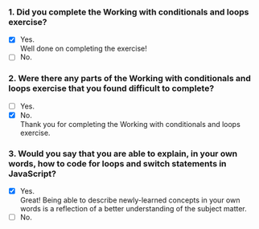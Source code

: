 ### 1. Did you complete the Working with conditionals and loops exercise?

- [x] Yes. <br>
      Well done on completing the exercise!
- [ ] No.

### 2. Were there any parts of the Working with conditionals and loops exercise that you found difficult to complete?

- [ ] Yes.
- [x] No. <br>
      Thank you for completing the Working with conditionals and loops exercise.

### 3. Would you say that you are able to explain, in your own words, how to code for loops and switch statements in JavaScript?

- [x] Yes. <br>
      Great! Being able to describe newly-learned concepts in your own words is a reflection of a better understanding of the subject matter.
- [ ] No.
